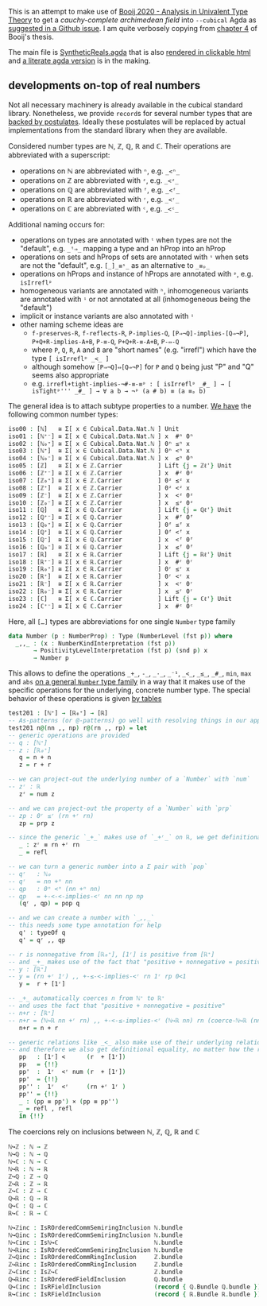 

This is an attempt to make use of [Booij 2020 - Analysis in Univalent Type Theory](https://abooij.blogspot.com/p/phd-thesis.html) to get a _cauchy-complete archimedean field_ into `--cubical` Agda as [suggested in a Github issue](https://github.com/agda/cubical/issues/286). I am quite verbosely copying from [chapter 4](chapter-4-1.md) of Booij's thesis.

The main file is [SyntheticReals.agda](agda/SyntheticReals.agda) that is also [rendered in clickable html](https://mchristianl.github.io/synthetic-reals/html/SyntheticReals.html) and [a literate agda version](https://mchristianl.github.io/synthetic-reals/html/) is in the making.

## developments on-top of real numbers

Not all necessary machinery is already available in the cubical standard library. Nonetheless, we provide `record`s for several number types that are [backed by postulates](https://mchristianl.github.io/synthetic-reals/html/Number.Postulates.html). Ideally these postulates will be replaced by actual implementations from the standard library when they are available.

Considered number types are ℕ, ℤ, ℚ, ℝ and ℂ. Their operations are abbreviated with a superscript:
- operations on ℕ are abbreviated with `ⁿ`, e.g. `_<ⁿ_`
- operations on ℤ are abbreviated with `ᶻ`, e.g. `_<ᶻ_`
- operations on ℚ are abbreviated with `ᶠ`, e.g. `_<ᶠ_`
- operations on ℝ are abbreviated with `ʳ`, e.g. `_<ʳ_`
- operations on ℂ are abbreviated with `ᶜ`, e.g. `_<ᶜ_`

Additional naming occurs for:
- operations on types are annotated with `ᵗ` when types are not the "default", e.g. `_ᵗ⇒_` mapping a type and an hProp into an hProp
- operations on sets and hProps of sets are annotated with `ˢ` when sets are not the "default", e.g. `[_]_≡ˢ_` as an alternative to `_≡ₚ_`
- operations on hProps and instance of hProps are annotated with `ᵖ`, e.g. `isIrreflᵖ`
- homogeneous variants are annotated with `ʰ`, inhomogeneous variants are annotated  with `ⁱ` or not annotated at all (inhomogeneous being the "default")
- implicit or instance variants are also annotated with `ⁱ`
- other naming scheme ideas are
  - `f-preserves-R`, `f-reflects-R`, `P-implies-Q`, `[P⇒¬Q]-implies-[Q⇒¬P]`, `P+Q+R-implies-A+B`, `P-≡-Q`, `P+Q+R-≡-A+B`, `P-⇔-Q`
  - where `P`, `Q`, `R`, `A` and `B` are "short names" (e.g. "irrefl") which have the type `[ isIrreflᵖ _<_ ]`
  - although somehow `[P⇒¬Q]⇔[Q⇒¬P]` for `P` and `Q` being just "P" and "Q" seems also appropriate
  - e.g. `irrefl+tight-implies-¬#-≡-≡ᵖ : [ isIrreflᵖ _#_ ] → [ isTightᵖ''' _#_ ] → ∀ a b → ¬ᵖ (a # b) ≡ (a ≡ₚ b)`

The general idea is to attach subtype properties to a number. [We have](https://mchristianl.github.io/synthetic-reals/html/Summary.html) the following common number types:

```agda
iso00 : [ℕ]   ≅ Σ[ x ∈ Cubical.Data.Nat.ℕ ] Unit
iso01 : [ℕ⁺⁻] ≅ Σ[ x ∈ Cubical.Data.Nat.ℕ ] x  #ⁿ 0ⁿ
iso02 : [ℕ₀⁺] ≅ Σ[ x ∈ Cubical.Data.Nat.ℕ ] 0ⁿ ≤ⁿ x
iso03 : [ℕ⁺]  ≅ Σ[ x ∈ Cubical.Data.Nat.ℕ ] 0ⁿ <ⁿ x
iso04 : [ℕ₀⁻] ≅ Σ[ x ∈ Cubical.Data.Nat.ℕ ] x  ≤ⁿ 0ⁿ
iso05 : [ℤ]   ≅ Σ[ x ∈ ℤ.Carrier          ] Lift {j = ℤℓ'} Unit
iso06 : [ℤ⁺⁻] ≅ Σ[ x ∈ ℤ.Carrier          ] x  #ᶻ 0ᶻ
iso07 : [ℤ₀⁺] ≅ Σ[ x ∈ ℤ.Carrier          ] 0ᶻ ≤ᶻ x
iso08 : [ℤ⁺]  ≅ Σ[ x ∈ ℤ.Carrier          ] 0ᶻ <ᶻ x
iso09 : [ℤ⁻]  ≅ Σ[ x ∈ ℤ.Carrier          ] x  <ᶻ 0ᶻ
iso10 : [ℤ₀⁻] ≅ Σ[ x ∈ ℤ.Carrier          ] x  ≤ᶻ 0ᶻ
iso11 : [ℚ]   ≅ Σ[ x ∈ ℚ.Carrier          ] Lift {j = ℚℓ'} Unit
iso12 : [ℚ⁺⁻] ≅ Σ[ x ∈ ℚ.Carrier          ] x  #ᶠ 0ᶠ
iso13 : [ℚ₀⁺] ≅ Σ[ x ∈ ℚ.Carrier          ] 0ᶠ ≤ᶠ x
iso14 : [ℚ⁺]  ≅ Σ[ x ∈ ℚ.Carrier          ] 0ᶠ <ᶠ x
iso15 : [ℚ⁻]  ≅ Σ[ x ∈ ℚ.Carrier          ] x  <ᶠ 0ᶠ
iso16 : [ℚ₀⁻] ≅ Σ[ x ∈ ℚ.Carrier          ] x  ≤ᶠ 0ᶠ
iso17 : [ℝ]   ≅ Σ[ x ∈ ℝ.Carrier          ] Lift {j = ℝℓ'} Unit
iso18 : [ℝ⁺⁻] ≅ Σ[ x ∈ ℝ.Carrier          ] x  #ʳ 0ʳ
iso19 : [ℝ₀⁺] ≅ Σ[ x ∈ ℝ.Carrier          ] 0ʳ ≤ʳ x
iso20 : [ℝ⁺]  ≅ Σ[ x ∈ ℝ.Carrier          ] 0ʳ <ʳ x
iso21 : [ℝ⁻]  ≅ Σ[ x ∈ ℝ.Carrier          ] x  <ʳ 0ʳ
iso22 : [ℝ₀⁻] ≅ Σ[ x ∈ ℝ.Carrier          ] x  ≤ʳ 0ʳ
iso23 : [ℂ]   ≅ Σ[ x ∈ ℂ.Carrier          ] Lift {j = ℂℓ'} Unit
iso24 : [ℂ⁺⁻] ≅ Σ[ x ∈ ℂ.Carrier          ] x  #ᶜ 0ᶜ
```

Here, all `[…]` types are abbreviations for one single `Number` type family

```agda
data Number (p : NumberProp) : Type (NumberLevel (fst p)) where
  _,,_ : (x : NumberKindInterpretation (fst p))
       → PositivityLevelInterpretation (fst p) (snd p) x
       → Number p
```

This allows to define the operations `_+_`, `-_`, `_·_`, `_⁻¹`, `_<_`, `_≤_`, `_#_`, `min`, `max` and `abs` [on a general `Number` type family](https://mchristianl.github.io/synthetic-reals/html/Number.Base.html) in a way that it makes use of the specific operations for the underlying, concrete number type. The special behavior of these operations is given [by tables](https://mchristianl.github.io/synthetic-reals/html/Number.Operations.Specification.html)

```agda
test201 : [ℕ⁺] → [ℝ₀⁺] → [ℝ]
-- As-patterns (or @-patterns) go well with resolving things in our approach
test201 n@(nn ,, np) r@(rn ,, rp) = let
-- generic operations are provided
-- q : [ℕ⁺]
-- z : [ℝ₀⁺]
   q = n + n
   z = r + r

-- we can project-out the underlying number of a `Number` with `num`
-- zʳ : ℝ
   zʳ = num z

-- and we can project-out the property of a `Number` with `prp`
-- zp : 0ʳ ≤ʳ (rn +ʳ rn)
   zp = prp z

-- since the generic `_+_` makes use of `_+ʳ_` on ℝ, we get definitional equality
   _ : zʳ ≡ rn +ʳ rn
   _ = refl

-- we can turn a generic number into a Σ pair with `pop`
-- qʳ   : ℕ₀
-- qʳ   = nn +ⁿ nn
-- qp   : 0ⁿ <ⁿ (nn +ⁿ nn)
-- qp   = +-<-<-implies-<ʳ nn nn np np
   (qʳ , qp) = pop q

-- and we can create a number with `_,,_`
-- this needs some type annotation for help
   q' : typeOf q
   q' = qʳ ,, qp

-- r is nonnegative from [ℝ₀⁺], [1ʳ] is positive from [ℝ⁺]
-- and _+_ makes use of the fact that "positive + nonnegative = positive"
-- y : [ℝ⁺]
-- y = (rn +ʳ 1ʳ) ,, +-≤-<-implies-<ʳ rn 1ʳ rp 0<1
   y =  r + [1ʳ]

-- _+_ automatically coerces n from ℕ⁺ to ℝ⁺
-- and uses the fact that "positive + nonnegative = positive"
-- n+r : [ℝ⁺]
-- n+r = (ℕ↪ℝ nn +ʳ rn) ,, +-<-≤-implies-<ʳ (ℕ↪ℝ nn) rn (coerce-ℕ↪ℝ (nn ,, np)) rp
   n+r = n + r

-- generic relations like _<_ also make use of their underlying relations
-- and therefore we also get definitional equality, no matter how the relation is stated
   pp   : [1ʳ] <      (r  + [1ʳ])
   pp   = {!!}
   pp'  :  1ʳ  <ʳ num (r  + [1ʳ])
   pp'  = {!!}
   pp'' :  1ʳ  <ʳ     (rn +ʳ 1ʳ )
   pp'' = {!!}
   _ : (pp ≡ pp') × (pp ≡ pp'')
   _ = refl , refl
   in {!!}
```

The coercions rely on inclusions between ℕ, ℤ, ℚ, ℝ and ℂ

```agda
ℕ↪ℤ : ℕ → ℤ
ℕ↪ℚ : ℕ → ℚ
ℕ↪ℂ : ℕ → ℂ
ℕ↪ℝ : ℕ → ℝ
ℤ↪ℚ : ℤ → ℚ
ℤ↪ℝ : ℤ → ℝ
ℤ↪ℂ : ℤ → ℂ
ℚ↪ℝ : ℚ → ℝ
ℚ↪ℂ : ℚ → ℂ
ℝ↪ℂ : ℝ → ℂ

ℕ↪ℤinc : IsROrderedCommSemiringInclusion ℕ.bundle                       (record { ℤ.Bundle ℤ.bundle }) ℕ↪ℤ
ℕ↪ℚinc : IsROrderedCommSemiringInclusion ℕ.bundle                       (record { ℚ.Bundle ℚ.bundle }) ℕ↪ℚ
ℕ↪ℂinc : Isℕ↪ℂ                           ℕ.bundle                       ℂ.bundle                       ℕ↪ℂ
ℕ↪ℝinc : IsROrderedCommSemiringInclusion ℕ.bundle                       (record { ℝ.Bundle ℝ.bundle }) ℕ↪ℝ
ℤ↪ℚinc : IsROrderedCommRingInclusion     ℤ.bundle                       (record { ℚ.Bundle ℚ.bundle }) ℤ↪ℚ
ℤ↪ℝinc : IsROrderedCommRingInclusion     ℤ.bundle                       (record { ℝ.Bundle ℝ.bundle }) ℤ↪ℝ
ℤ↪ℂinc : Isℤ↪ℂ                           ℤ.bundle                       ℂ.bundle                       ℤ↪ℂ
ℚ↪ℝinc : IsROrderedFieldInclusion        ℚ.bundle                       (record { ℝ.Bundle ℝ.bundle }) ℚ↪ℝ
ℚ↪ℂinc : IsRFieldInclusion               (record { ℚ.Bundle ℚ.bundle }) (record { ℂ.Bundle ℂ.bundle }) ℚ↪ℂ
ℝ↪ℂinc : IsRFieldInclusion               (record { ℝ.Bundle ℝ.bundle }) (record { ℂ.Bundle ℂ.bundle }) ℝ↪ℂ
```
